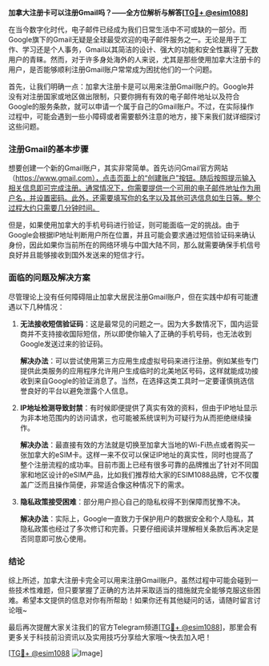 **加拿大注册卡可以注册Gmail吗？——全方位解析与解答[[TG💪+ @esim1088](https://t.me/s/esim1088)]**

在当今数字化时代，电子邮件已经成为我们日常生活中不可或缺的一部分。而Google旗下的Gmail无疑是全球最受欢迎的电子邮件服务之一。无论是用于工作、学习还是个人事务，Gmail以其简洁的设计、强大的功能和安全性赢得了无数用户的青睐。然而，对于许多身处海外的人来说，尤其是那些使用加拿大注册卡的用户，是否能够顺利注册Gmail账户常常成为困扰他们的一个问题。

首先，让我们明确一点：加拿大注册卡是可以用来注册Gmail账户的。Google并没有对注册国家或地区做出限制，只要你拥有有效的电子邮件地址以及符合Google的服务条款，就可以申请一个属于自己的Gmail账户。不过，在实际操作过程中，可能会遇到一些小障碍或者需要额外注意的地方，接下来我们就详细探讨这些问题。

### 注册Gmail的基本步骤

想要创建一个新的Gmail账户，其实非常简单。首先访问Gmail官方网站（https://www.gmail.com），点击页面上的“创建账户”按钮。随后按照提示输入相关信息即可完成注册。通常情况下，你需要提供一个可用的电子邮件地址作为用户名，并设置密码。此外，还需要填写你的名字以及其他可选信息如生日等。整个过程大约只需要几分钟时间。

但是，如果使用加拿大的手机号码进行验证，则可能面临一定的挑战。由于Google会根据IP地址判断用户所在位置，并且可能会要求通过短信验证码来确认身份，因此如果你当前所在的网络环境与中国大陆不同，那么就需要确保手机信号良好并且能够接收到国外发送来的短信才行。

### 面临的问题及解决方案

尽管理论上没有任何障碍阻止加拿大居民注册Gmail账户，但在实践中却有可能遭遇以下几种情况：

1. **无法接收短信验证码**：这是最常见的问题之一。因为大多数情况下，国内运营商并不支持接收国际短信，所以即使你输入了正确的手机号码，也无法收到Google发送过来的验证码。
   
   **解决办法**：可以尝试使用第三方应用生成虚拟号码来进行注册。例如某些专门提供此类服务的应用程序允许用户生成临时的北美地区号码，这样就能成功接收到来自Google的验证消息了。当然，在选择这类工具时一定要谨慎挑选信誉良好的平台以避免泄露个人信息。

2. **IP地址检测导致封禁**：有时候即便提供了真实有效的资料，但由于IP地址显示为非本地范围内的访问请求，也可能被系统误判为可疑行为从而拒绝继续操作。
   
   **解决办法**：最直接有效的方法就是切换至加拿大当地的Wi-Fi热点或者购买一张加拿大的eSIM卡。这样一来不仅可以保证IP地址的真实性，同时也提高了整个注册流程的成功率。目前市面上已经有很多可靠的品牌推出了针对不同国家和地区设计的eSIM产品，比如我们推荐给大家的ESIM1088品牌，它不仅覆盖广泛而且操作简便，非常适合像这种情况下的需求。

3. **隐私政策接受困难**：部分用户担心自己的隐私权得不到保障而犹豫不决。
   
   **解决办法**：实际上，Google一直致力于保护用户的数据安全和个人隐私，其隐私政策也经过了多次修订和完善。只要仔细阅读并理解相关条款后再决定是否同意即可放心使用。

### 结论

综上所述，加拿大注册卡完全可以用来注册Gmail账户。虽然过程中可能会碰到一些技术性难题，但只要掌握了正确的方法并采取适当的措施就完全能够克服这些困难。希望本文提供的信息对你有所帮助！如果你还有其他疑问的话，请随时留言讨论哦~

最后再次提醒大家关注我们的官方Telegram频道[[TG💪+ @esim1088](https://t.me/s/esim1088)]，那里会有更多关于科技前沿资讯以及实用技巧分享给大家哦～快去加入吧！

[[TG💪+ @esim1088](https://t.me/s/esim1088) ![Image](https://i.postimg.cc/4NQfJmqS/Snipaste-2025-05-13-00-14-12.png)]